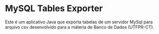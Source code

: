 # MySQL Tables Exporter

Este é um aplicativo Java que exporta tabelas de um servidor MySql para arquivo csv desenvolvido para a máteria de Banco de Dados (UTFPR-CT).
